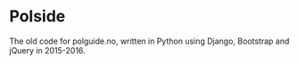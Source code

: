 # Polside

The old code for polguide.no, written in Python using Django, Bootstrap and jQuery in 2015-2016.
